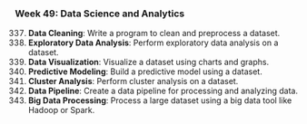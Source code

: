 ### Week 49: Data Science and Analytics
337. **Data Cleaning**: Write a program to clean and preprocess a dataset.
338. **Exploratory Data Analysis**: Perform exploratory data analysis on a dataset.
339. **Data Visualization**: Visualize a dataset using charts and graphs.
340. **Predictive Modeling**: Build a predictive model using a dataset.
341. **Cluster Analysis**: Perform cluster analysis on a dataset.
342. **Data Pipeline**: Create a data pipeline for processing and analyzing data.
343. **Big Data Processing**: Process a large dataset using a big data tool like Hadoop or Spark.

